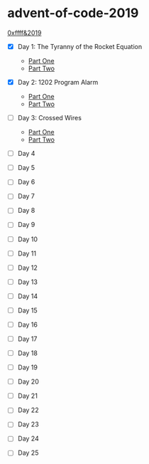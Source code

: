 # advent-of-code-2019

[0xffff&2019](https://adventofcode.com/2019)

- [x] Day 1: The Tyranny of the Rocket Equation
    * [Part One](./src/main/java/day1/PartOne.java)
    * [Part Two](./src/main/java/day1/PartTwo.java)

- [x] Day 2: 1202 Program Alarm
    * [Part One](./src/main/groovy/day2/PartOne.groovy)
    * [Part Two](./src/main/groovy/day2/PartTwo.groovy)
    
- [ ] Day 3: Crossed Wires
    * [Part One](./src/main/javascript/day3/part-one.js)
    * [Part Two](./src/main/javascript/day3/part-two.js)

- [ ] Day 4
- [ ] Day 5
- [ ] Day 6
- [ ] Day 7
- [ ] Day 8
- [ ] Day 9
- [ ] Day 10
- [ ] Day 11
- [ ] Day 12
- [ ] Day 13
- [ ] Day 14
- [ ] Day 15
- [ ] Day 16
- [ ] Day 17
- [ ] Day 18
- [ ] Day 19
- [ ] Day 20
- [ ] Day 21
- [ ] Day 22
- [ ] Day 23
- [ ] Day 24
- [ ] Day 25
